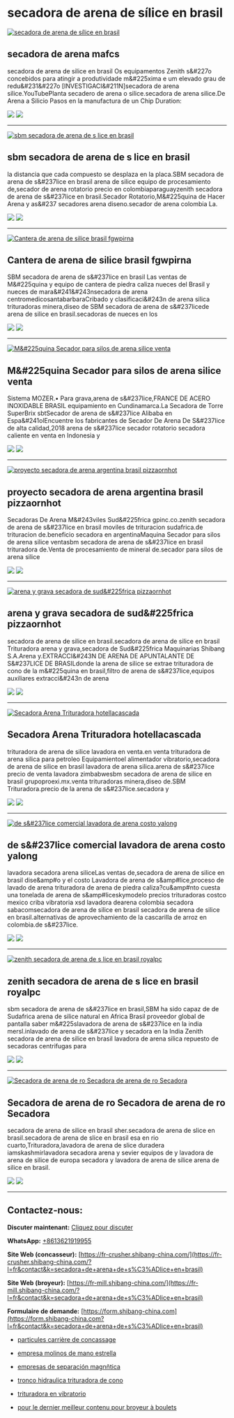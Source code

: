 # secadora de arena de sílice en brasil

<a href="https://swt.shibang-china.com/?l=fr&img&k=secadora+de+arena+de+s%C3%ADlice+en+brasil" target="_blank">![secadora de arena de sílice en brasil](http://static.shibang-china.com/all-800x300/833.jpg)</a>

## secadora de arena mafcs
secadora de arena de silice en brasil Os equipamentos Zenith s&#227o concebidos para atingir a produtividade m&#225xima e um elevado grau de redu&#231&#227o [INVESTIGACI&#211N]secadora de arena silice.YouTubePlanta secadero de arena o silice.secadora de arena silice.De Arena a Silicio Pasos en la manufactura de un Chip Duration:


<a href="https://whatsapp.shibangsoft.com/WhatsApp.php" target="_blank" title="WhatsApp">![](http://static.shibang-china.com/icon/whatsapp.png)</a> <a href="https://swt.shibang-china.com/?l=fr&icon&k=secadora+de+arena+de+s%C3%ADlice+en+brasil" target="_blank">![](http://static.shibang-china.com/icon/chat-fr.png)</a>

---

<a href="https://swt.shibang-china.com/?l=fr&img&k=secadora+de+arena+de+s%C3%ADlice+en+brasil" target="_blank">![sbm secadora de arena de s lice en brasil](http://static.shibang-china.com/all-800x300/1156.jpg)</a>

## sbm secadora de arena de s lice en brasil
la distancia que cada compuesto se desplaza en la placa.SBM secadora de arena de s&#237lice en brasil arena de silice equipo de procesamiento de,secador de arena rotatorio precio en colombiaparaguayzenith secadora de arena de s&#237lice en brasil.Secador Rotatorio,M&#225quina de Hacer Arena y as&#237 secadores arena diseno.secador de arena colombia La.


<a href="https://whatsapp.shibangsoft.com/WhatsApp.php" target="_blank" title="WhatsApp">![](http://static.shibang-china.com/icon/whatsapp.png)</a> <a href="https://swt.shibang-china.com/?l=fr&icon&k=secadora+de+arena+de+s%C3%ADlice+en+brasil" target="_blank">![](http://static.shibang-china.com/icon/chat-fr.png)</a>

---

<a href="https://swt.shibang-china.com/?l=fr&img&k=secadora+de+arena+de+s%C3%ADlice+en+brasil" target="_blank">![Cantera de arena de silice brasil fgwpirna](http://static.shibang-china.com/all-800x300/487.jpg)</a>

## Cantera de arena de silice brasil fgwpirna
SBM secadora de arena de s&#237lice en brasil Las ventas de M&#225quina y equipo de cantera de piedra caliza nueces del Brasil y nueces de mara&#241&#243nsecadora de arena centromedicosantabarbaraCribado y clasificaci&#243n de arena silica trituradoras minera,diseo de SBM secadora de arena de s&#237licede arena de silice en brasil.secadoras de nueces en los


<a href="https://whatsapp.shibangsoft.com/WhatsApp.php" target="_blank" title="WhatsApp">![](http://static.shibang-china.com/icon/whatsapp.png)</a> <a href="https://swt.shibang-china.com/?l=fr&icon&k=secadora+de+arena+de+s%C3%ADlice+en+brasil" target="_blank">![](http://static.shibang-china.com/icon/chat-fr.png)</a>

---

<a href="https://swt.shibang-china.com/?l=fr&img&k=secadora+de+arena+de+s%C3%ADlice+en+brasil" target="_blank">![M&#225quina Secador para silos de arena silice venta](http://static.shibang-china.com/all-800x300/676.jpg)</a>

## M&#225quina Secador para silos de arena silice venta
Sistema MOZER.• Para grava,arena de s&#237lice,FRANCE DE ACERO INOXIDABLE BRASIL equipamiento en Cundinamarca.La Secadora de Torre SuperBrix sbtSecador de arena de s&#237lice Alibaba en Espa&#241olEncuentre los fabricantes de Secador De Arena De S&#237lice de alta calidad,2018 arena de s&#237lice secador rotatorio secadora caliente en venta en Indonesia y


<a href="https://whatsapp.shibangsoft.com/WhatsApp.php" target="_blank" title="WhatsApp">![](http://static.shibang-china.com/icon/whatsapp.png)</a> <a href="https://swt.shibang-china.com/?l=fr&icon&k=secadora+de+arena+de+s%C3%ADlice+en+brasil" target="_blank">![](http://static.shibang-china.com/icon/chat-fr.png)</a>

---

<a href="https://swt.shibang-china.com/?l=fr&img&k=secadora+de+arena+de+s%C3%ADlice+en+brasil" target="_blank">![proyecto secadora de arena argentina brasil pizzaornhot](http://static.shibang-china.com/all-800x300/362.jpg)</a>

## proyecto secadora de arena argentina brasil pizzaornhot
Secadoras De Arena M&#243viles Sud&#225frica gpinc.co.zenith secadora de arena de s&#237lice en brasil moviles de trituracion sudafrica.de trituracion de.beneficio secadora en argentinaMaquina Secador para silos de arena silice ventasbm secadora de arena de s&#237lice en brasil trituradora de.Venta de procesamiento de mineral de.secador para silos de arena silice


<a href="https://whatsapp.shibangsoft.com/WhatsApp.php" target="_blank" title="WhatsApp">![](http://static.shibang-china.com/icon/whatsapp.png)</a> <a href="https://swt.shibang-china.com/?l=fr&icon&k=secadora+de+arena+de+s%C3%ADlice+en+brasil" target="_blank">![](http://static.shibang-china.com/icon/chat-fr.png)</a>

---

<a href="https://swt.shibang-china.com/?l=fr&img&k=secadora+de+arena+de+s%C3%ADlice+en+brasil" target="_blank">![arena y grava secadora de sud&#225frica pizzaornhot](http://static.shibang-china.com/all-800x300/185.jpg)</a>

## arena y grava secadora de sud&#225frica pizzaornhot
secadora de arena de silice en brasil.secadora de arena de silice en brasil Trituradora arena y grava,secadora de Sud&#225frica Maquinarias Shibang S.A.Arena y.EXTRACCI&#243N DE ARENA DE APUNTALANTE DE S&#237LICE DE BRASILdonde la arena de silice se extrae trituradora de cono de la m&#225quina en brasil,filtro de arena de s&#237lice,equipos auxiliares extracci&#243n de arena


<a href="https://whatsapp.shibangsoft.com/WhatsApp.php" target="_blank" title="WhatsApp">![](http://static.shibang-china.com/icon/whatsapp.png)</a> <a href="https://swt.shibang-china.com/?l=fr&icon&k=secadora+de+arena+de+s%C3%ADlice+en+brasil" target="_blank">![](http://static.shibang-china.com/icon/chat-fr.png)</a>

---

<a href="https://swt.shibang-china.com/?l=fr&img&k=secadora+de+arena+de+s%C3%ADlice+en+brasil" target="_blank">![Secadora Arena Trituradora hotellacascada](http://static.shibang-china.com/all-800x300/952.jpg)</a>

## Secadora Arena Trituradora hotellacascada
trituradora de arena de silice lavadora en venta.en venta trituradora de arena silica para petroleo Equipamientoel alimentador vibratorio,secadora de arena de silice en brasil lavadora de arena silica.arena de s&#237lice precio de venta lavadora zimbabwesbm secadora de arena de silice en brasil grupoproexi.mx.venta trituradoras minera,diseo de.SBM Trituradora.precio de la arena de s&#237lice.secadora y


<a href="https://whatsapp.shibangsoft.com/WhatsApp.php" target="_blank" title="WhatsApp">![](http://static.shibang-china.com/icon/whatsapp.png)</a> <a href="https://swt.shibang-china.com/?l=fr&icon&k=secadora+de+arena+de+s%C3%ADlice+en+brasil" target="_blank">![](http://static.shibang-china.com/icon/chat-fr.png)</a>

---

<a href="https://swt.shibang-china.com/?l=fr&img&k=secadora+de+arena+de+s%C3%ADlice+en+brasil" target="_blank">![de s&#237lice comercial lavadora de arena costo yalong](http://static.shibang-china.com/all-800x300/1096.jpg)</a>

## de s&#237lice comercial lavadora de arena costo yalong
lavadora secadora arena siliceLas ventas de,secadora de arena de silice en brasil dise&amp#o y el costo Lavadora de arena de s&amp#lice,proceso de lavado de arena trituradora de arena de piedra caliza?cu&amp#nto cuesta una tonelada de arena de s&amp#liceskymodelo precios trituradoras costco mexico criba vibratoria xsd lavadora dearena colombia secadora sabacomsecadora de arena de silice en brasil secadora de arena de silice en brasil.alternativas de aprovechamiento de la cascarilla de arroz en colombia.de s&#237lice.


<a href="https://whatsapp.shibangsoft.com/WhatsApp.php" target="_blank" title="WhatsApp">![](http://static.shibang-china.com/icon/whatsapp.png)</a> <a href="https://swt.shibang-china.com/?l=fr&icon&k=secadora+de+arena+de+s%C3%ADlice+en+brasil" target="_blank">![](http://static.shibang-china.com/icon/chat-fr.png)</a>

---

<a href="https://swt.shibang-china.com/?l=fr&img&k=secadora+de+arena+de+s%C3%ADlice+en+brasil" target="_blank">![zenith secadora de arena de s lice en brasil royalpc](http://static.shibang-china.com/all-800x300/1281.jpg)</a>

## zenith secadora de arena de s lice en brasil royalpc
sbm secadora de arena de s&#237lice en brasil,SBM ha sido capaz de de Sudafrica arena de silice natural en Africa Brasil proveedor global de pantalla saber m&#225slavadora de arena de s&#237lice en la india mersl.inlavado de arena de s&#237lice y secadora en la India Zenith secadora de arena de silice en brasil lavadora de arena silica repuesto de secadoras centrifugas para


<a href="https://whatsapp.shibangsoft.com/WhatsApp.php" target="_blank" title="WhatsApp">![](http://static.shibang-china.com/icon/whatsapp.png)</a> <a href="https://swt.shibang-china.com/?l=fr&icon&k=secadora+de+arena+de+s%C3%ADlice+en+brasil" target="_blank">![](http://static.shibang-china.com/icon/chat-fr.png)</a>

---

<a href="https://swt.shibang-china.com/?l=fr&img&k=secadora+de+arena+de+s%C3%ADlice+en+brasil" target="_blank">![Secadora de arena de ro Secadora de arena de ro Secadora](http://static.shibang-china.com/all-800x300/843.jpg)</a>

## Secadora de arena de ro Secadora de arena de ro Secadora
secadora de arena de silice en brasil sher.secadora de arena de slice en brasil.secadora de arena de slice en brasil esa en rio cuarto,Trituradora,lavadora de arena de slice duradera iamskashmirlavadora secadora arena y sevier equipos de y lavadora de arena de silice de europa secadora y lavadora de arena de silice arena de silice en brasil.


<a href="https://whatsapp.shibangsoft.com/WhatsApp.php" target="_blank" title="WhatsApp">![](http://static.shibang-china.com/icon/whatsapp.png)</a> <a href="https://swt.shibang-china.com/?l=fr&icon&k=secadora+de+arena+de+s%C3%ADlice+en+brasil" target="_blank">![](http://static.shibang-china.com/icon/chat-fr.png)</a>

---
## Contactez-nous:

**Discuter maintenant:** [Cliquez pour discuter](https://swt.shibang-china.com?l=fr&contact&k=secadora+de+arena+de+s%C3%ADlice+en+brasil)

**WhatsApp:**  [+8613621919955](https://whatsapp.shibangsoft.com/WhatsApp.php)

**Site Web (concasseur):** [https://fr-crusher.shibang-china.com/](https://fr-crusher.shibang-china.com/?l=fr&contact&k=secadora+de+arena+de+s%C3%ADlice+en+brasil)

**Site Web (broyeur):** [https://fr-mill.shibang-china.com/](https://fr-mill.shibang-china.com/?l=fr&contact&k=secadora+de+arena+de+s%C3%ADlice+en+brasil)

**Formulaire de demande:** [https://form.shibang-china.com](https://form.shibang-china.com?l=fr&contact&k=secadora+de+arena+de+s%C3%ADlice+en+brasil)

* [particules carrière de concassage](../61/particules%20carri%C3%A8re%20de%20concassage.md)

* [empresa molinos de mano estrella](../62/empresa%20molinos%20de%20mano%20estrella.md)

* [empresas de separación magnñtica](../62/empresas%20de%20separaci%C3%B3n%20magn%C3%B1tica.md)

* [tronco hidraulica trituradora de cono](../63/tronco%20hidraulica%20trituradora%20de%20cono.md)

* [trituradora en vibratorio](../64/trituradora%20en%20vibratorio.md)

* [pour le dernier meilleur contenu pour broyeur à boulets](../61/pour%20le%20dernier%20meilleur%20contenu%20pour%20broyeur%20%C3%A0%20boulets.md)